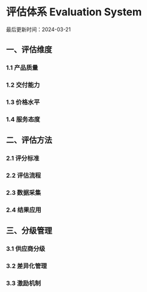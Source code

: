 # 评估体系 Evaluation System

最后更新时间：2024-03-21

## 一、评估维度
### 1.1 产品质量
### 1.2 交付能力
### 1.3 价格水平
### 1.4 服务态度

## 二、评估方法
### 2.1 评分标准
### 2.2 评估流程
### 2.3 数据采集
### 2.4 结果应用

## 三、分级管理
### 3.1 供应商分级
### 3.2 差异化管理
### 3.3 激励机制 